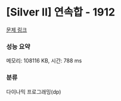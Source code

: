 # [Silver II] 연속합 - 1912 

[문제 링크](https://www.acmicpc.net/problem/1912) 

### 성능 요약

메모리: 108116 KB, 시간: 788 ms

### 분류

다이나믹 프로그래밍(dp)


